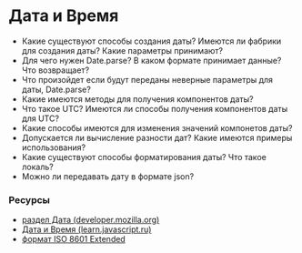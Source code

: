# Дата и Время

* Какие существуют способы создания даты? Имеются ли фабрики для создания даты? Какие параметры принимают? 
* Для чего нужен Date.parse? В каком формате принимает данные? Что возвращает?
* Что произойдет если будут переданы неверные параметры для даты, Date.parse?
* Какие имеются методы для получения компонентов даты?
* Что такое UTC? Имеются ли способы получения компонентов даты для UTC?
* Какие способы имеются для изменения значений компонетов даты?
* Допускается ли вычисление разности дат? Какие имеются примеры использования?
* Какие существуют способы форматирования даты? Что такое локаль?
* Можно ли передавать дату в формате json?

### Ресурсы
* [раздел Дата (developer.mozilla.org)](https://developer.mozilla.org/ru/docs/Web/JavaScript/Reference/Global_Objects/Date)
* [Дата и Время (learn.javascript.ru)](https://learn.javascript.ru/datetime)
* [формат ISO 8601 Extended](http://support.sas.com/documentation/cdl/en/lrdict/64316/HTML/default/viewer.htm#a003169814.htm)